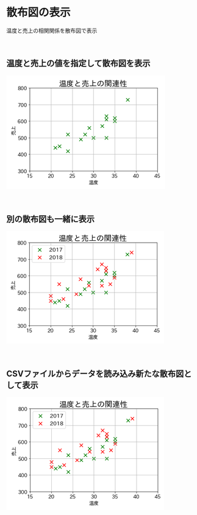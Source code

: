 # 散布図の表示
温度と売上の相関関係を散布図で表示

<br>

## 温度と売上の値を指定して散布図を表示
![画像1](./Matplotlib-Exercises4-1.png)

<br>

## 別の散布図も一緒に表示
![画像2](./Matplotlib-Exercises4-2.png)

<br>

## CSVファイルからデータを読み込み新たな散布図として表示
![画像3](./Matplotlib-Exercises4-3.png)

<br>
